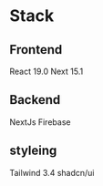 # Stack

## Frontend
React 19.0
Next 15.1

## Backend
NextJs
Firebase

## styleing
Tailwind 3.4
shadcn/ui